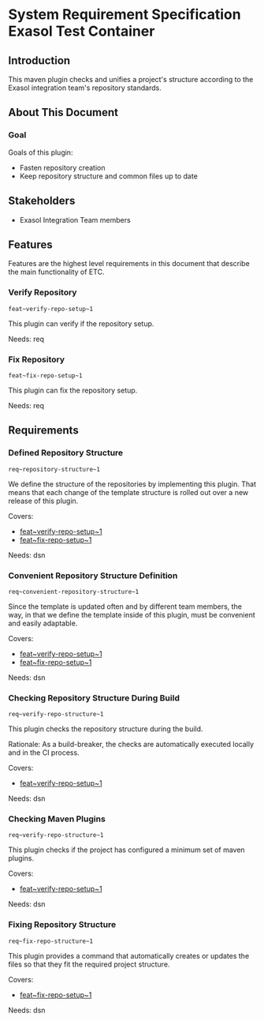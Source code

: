 # System Requirement Specification Exasol Test Container

## Introduction

This maven plugin checks and unifies a project's structure according to the Exasol integration team's repository standards.

## About This Document

### Goal

Goals of this plugin:

* Fasten repository creation
* Keep repository structure and common files up to date

## Stakeholders

* Exasol Integration Team members

## Features

Features are the highest level requirements in this document that describe the main functionality of ETC.

### Verify Repository
`feat~verify-repo-setup~1`

This plugin can verify if the repository setup. 

Needs: req

### Fix Repository
`feat~fix-repo-setup~1`

This plugin can fix the repository setup.

Needs: req

## Requirements

### Defined Repository Structure
`req~repository-structure~1`

We define the structure of the repositories by implementing this plugin.
That means that each change of the template structure is rolled out over a new release of this plugin. 

Covers:

* [feat~verify-repo-setup~1](#verify-repository)
* [feat~fix-repo-setup~1](#fix-repository)

Needs: dsn

### Convenient Repository Structure Definition
`req~convenient-repository-structure~1`

Since the template is updated often and by different team members, the way, 
in that we define the template inside of this plugin, must be convenient and easily adaptable.

Covers:

* [feat~verify-repo-setup~1](#verify-repository-structure)
* [feat~fix-repo-setup~1](#fix-repository-structure)

Needs: dsn

### Checking Repository Structure During Build
`req~verify-repo-structure~1`

This plugin checks the repository structure during the build.

Rationale:
As a build-breaker, the checks are automatically executed locally and in the CI process.

Covers:

* [feat~verify-repo-setup~1](#verify-repository-structure)

Needs: dsn

### Checking Maven Plugins
`req~verify-repo-structure~1`

This plugin checks if the project has configured a minimum set of maven plugins.

Covers:

* [feat~verify-repo-setup~1](#verify-repository-structure)

Needs: dsn

### Fixing Repository Structure
`req~fix-repo-structure~1`

This plugin provides a command that automatically creates or updates the files so that they fit 
the required project structure.

Covers:

* [feat~fix-repo-setup~1](#fix-repository-structure)

Needs: dsn